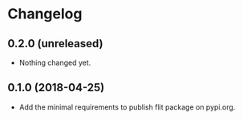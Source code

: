 Changelog
=========


0.2.0 (unreleased)
------------------

- Nothing changed yet.


0.1.0 (2018-04-25)
------------------

- Add the minimal requirements to publish flit package on pypi.org.
